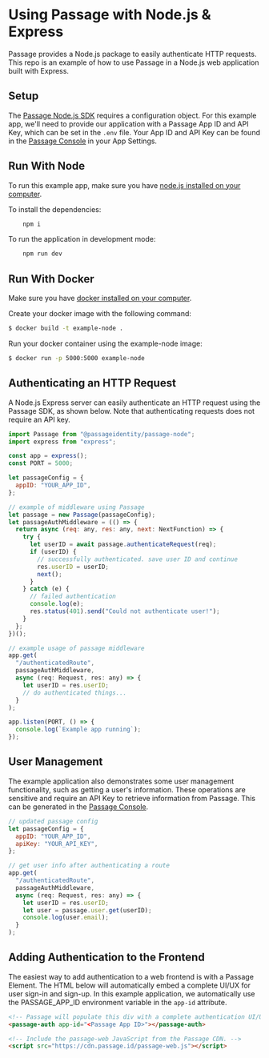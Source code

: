 # Using Passage with Node.js & Express

Passage provides a Node.js package to easily authenticate HTTP requests. This repo is an example of how to use Passage in a Node.js web application built with Express.

## Setup

The [Passage Node.js SDK](https://www.npmjs.com/package/@passageidentity/passage-node) requires a configuration object. For this example app, we'll need to provide our application with a Passage App ID and API Key, which can be set in the `.env` file. Your App ID and API Key can be found in the [Passage Console](https://console.passage.id) in your App Settings.

## Run With Node

To run this example app, make sure you have [node.js installed on your computer](https://nodejs.org/en/download/).

To install the dependencies:

```bash
    npm i
```

To run the application in development mode:

```bash
    npm run dev
```

## Run With Docker

Make sure you have [docker installed on your computer](https://docs.docker.com/get-docker/).

Create your docker image with the following command:

```bash
$ docker build -t example-node .
```

Run your docker container using the example-node image:

```bash
$ docker run -p 5000:5000 example-node
```

## Authenticating an HTTP Request

A Node.js Express server can easily authenticate an HTTP request using the Passage SDK, as shown below. Note that authenticating requests does not require an API key.

```javascript
import Passage from "@passageidentity/passage-node";
import express from "express";

const app = express();
const PORT = 5000;

let passageConfig = {
  appID: "YOUR_APP_ID",
};

// example of middleware using Passage
let passage = new Passage(passageConfig);
let passageAuthMiddleware = (() => {
  return async (req: any, res: any, next: NextFunction) => {
    try {
      let userID = await passage.authenticateRequest(req);
      if (userID) {
        // successfully authenticated. save user ID and continue
        res.userID = userID;
        next();
      }
    } catch (e) {
      // failed authentication
      console.log(e);
      res.status(401).send("Could not authenticate user!");
    }
  };
})();

// example usage of passage middleware
app.get(
  "/authenticatedRoute",
  passageAuthMiddleware,
  async (req: Request, res: any) => {
    let userID = res.userID;
    // do authenticated things...
  }
);

app.listen(PORT, () => {
  console.log(`Example app running`);
});
```

## User Management

The example application also demonstrates some user management functionality, such as getting a user's information. These operations are sensitive and require an API Key to retrieve information from Passage. This can be generated in the [Passage Console](https://console.passage.id).

```javascript
// updated passage config
let passageConfig = {
  appID: "YOUR_APP_ID",
  apiKey: "YOUR_API_KEY",
};

// get user info after authenticating a route
app.get(
  "/authenticatedRoute",
  passageAuthMiddleware,
  async (req: Request, res: any) => {
    let userID = res.userID;
    let user = passage.user.get(userID);
    console.log(user.email);
  }
);
```

## Adding Authentication to the Frontend

The easiest way to add authentication to a web frontend is with a Passage Element. The HTML below will automatically embed a complete UI/UX for user sign-in and sign-up. In this example application, we automatically use the PASSAGE_APP_ID environment variable in the `app-id` attribute.

```html
<!-- Passage will populate this div with a complete authentication UI/UX. -->
<passage-auth app-id="<Passage App ID>"></passage-auth>

<!-- Include the passage-web JavaScript from the Passage CDN. -->
<script src="https://cdn.passage.id/passage-web.js"></script>
```
